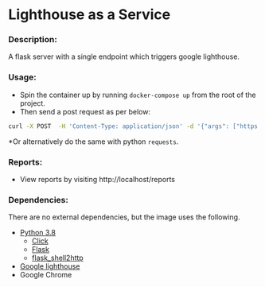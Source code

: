 # Lighthouse as a Service

### Description:

A flask server with a single endpoint which triggers google lighthouse.

### Usage:

* Spin the container up by running `docker-compose up` from the root of the project.
* Then send a post request as per below:
```bash
curl -X POST  -H 'Content-Type: application/json' -d '{"args": ["https://www.google.com", "/home/chrome/reports/test.json"]}' http://localhost/lighthouse/ 
```
 *Or alternatively do the same with python `requests`.

### Reports:

* View reports by visiting http://localhost/reports

### Dependencies:

There are no external dependencies, but the image uses the following.

* [Python 3.8](https://www.python.org/)
    * [Click](https://click.palletsprojects.com/en/7.x/)
    * [Flask](https://flask.palletsprojects.com/en/1.1.x/)
    * [flask_shell2http](https://flask-shell2http.readthedocs.io/en/stable/Quickstart.html)
* [Google lighthouse](https://github.com/GoogleChrome/lighthouse)
* Google Chrome